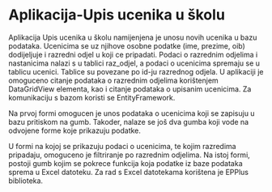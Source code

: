 # Aplikacija-Upis ucenika u školu

Aplikacija Upis ucenika u školu namijenjena je unosu novih ucenika u bazu podataka.
Ucenicima se uz njihove osobne podatke (ime, prezime, oib) dodijeljuje i razredni
odjel u koji ce pripadati. Podaci o razrednim odjelima i nastanicima nalazi s
u tablici raz_odjel, a podaci o ucenicima spremaju se u tablicu ucenici. Tablice su
povezane po id-ju razrednog odjela.
U aplikaciji je omoguceno citanje podataka o razrednim odjelima korištenjem 
DataGridView elementa, kao i citanje podataka o upisanim ucenicima.
Za komunikaciju s bazom koristi se EntityFramework.

Na prvoj formi omogucen je unos podataka o ucenicima koji se zapisuju u bazu
pritiskom na gumb. Takoder, nalaze se još dva gumba koji vode na odvojene forme koje
prikazuju podatke.

U formi na kojoj se prikazuju podaci o ucenicima, te kojim razredima pripadaju, 
omoguceno je filtriranje po razrednim odjelima. Na istoj formi, postoji gumb
kojim se pokrece funkcija koja podatke iz baze podataka sprema u Excel datoteku.
Za rad s Excel datotekama korištena je EPPlus biblioteka.
